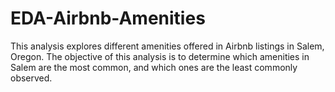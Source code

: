 # EDA-Airbnb-Amenities
This analysis explores different amenities offered in Airbnb listings in Salem, Oregon. The objective of this analysis is to determine which amenities in Salem are the most common, and which ones are the least commonly observed.
